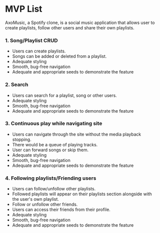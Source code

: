 # MVP List

AxoMusic, a Spotify clone, is a social music application that allows user to create playlists, follow other users and share their own playlists.



### 1. Song/Playlist CRUD
  + Users can create playlists.
  + Songs can be added or deleted from a playlist.
  + Adequate styling
  + Smooth, bug-free navigation
  + Adequate and appropriate seeds to demonstrate the feature
### 2. Search
  + Users can search for a playlist, song or other users.
  + Adequate styling
  + Smooth, bug-free navigation
  + Adequate and appropriate seeds to demonstrate the feature
### 3. Continuous play while navigating site
  + Users can navigate through the site without the media playback stopping.
  + There would be a queue of playing tracks.
  + User can forward songs or skip them.
  + Adequate styling
  + Smooth, bug-free navigation
  + Adequate and appropriate seeds to demonstrate the feature
### 4. Following playlists/Friending users
  + Users can follow/unfollow other playlists.
  + Followed playlists will appear on their playlists section alongside with the user's own playlist.
  + Follow or unfollow other friends.
  + Users can access their friends from their profile.
  + Adequate styling
  + Smooth, bug-free navigation
  + Adequate and appropriate seeds to demonstrate the feature
